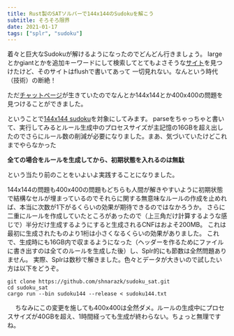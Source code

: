 ```yaml
---
title: Rust製のSATソルバーで144x144のSudokuを解こう
subtitle: そろそろ限界
date: 2021-01-17
tags: ["splr", "sudoku"]
---
```


着々と巨大なSudokuが解けるようになったのでどんどん行きましょう。
largeとかgiantとかを追加キーワードにして検索してとてもよさそうな[サイト](https://sudokugeant.cabanova.com/noflash.html)を見つけたけど、そのサイトはflushで書いてあって
一切見れない。なんという時代（技術）の断絶！

ただ[チャットページ](http://forum.enjoysudoku.com/giant-sudoku-s-16x16-25x25-36x36-100x100-t6578.html)が生きていたのでなんとか144x144とか400x400の問題を見つけることができました。

ということで[144x144 sudoku](http://forum.enjoysudoku.com/giant-sudoku-s-16x16-25x25-36x36-100x100-t6578.html#p68796)を対象にしてみます。
parseをちゃっちゃと書いて、実行してみるとルール生成中のプロセスサイズが主記憶の16GBを超え出したのでさらにルール数の削減が必要になりました。まあ、気づいていたけどこれまでやらなかった

**全ての場合をルールを生成してから、初期状態を入れるのは無駄**

という当たり前のことをいよいよ実践することになりました。

144x144の問題も400x400の問題もどちらも人間が解きやすいように初期状態で結構なセルが埋まっているのでそれらに関する無意味なルールの作成を止めれば、本当に次数が1下がるくらいの効果が期待できるのではなかろうか。
さらに二重にルールを作成していたところがあったので（上三角だけ計算するような感じで）半分だけ生成するようにすると生成されるCNFはおよそ200MB。
これは最初に生成されたものより1桁は小さくなるくらいの効果がありました。
これで、生成時にも16GB内で収まるようになった（ヘッダーを作るためにファイルに書き出すのは全てのルールを生成した後）し、Splr的にも節数は全然問題ありません。
実際、Splrは数秒で解きました。色々とデータが大きいので試したい方は以下をどうぞ。

```
git clone https://github.com/shnarazk/sudoku_sat.git
cd sudoku_sat
cargo run --bin sudoku144 --release < sudoku144.txt
```
　
ちなみにこの変更を施しても400x400は全然ダメ。ルールの生成中にプロセスサイズが40GBを超え、1時間経っても生成が終わらない。ちょっと無理ですね。
